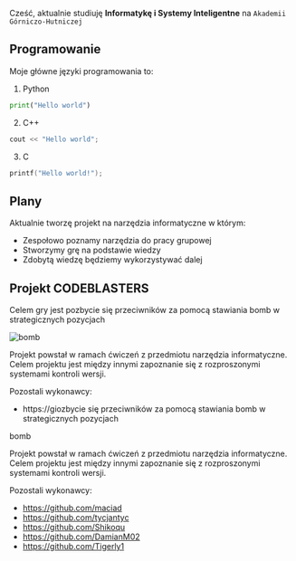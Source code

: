 Cześć, aktualnie studiuję **Informatykę i Systemy Inteligentne** na `Akademii Górniczo-Hutniczej`

## Programowanie

Moje główne języki programowania to:
1. Python
```python
print("Hello world")
```
2. C++
```cpp
cout << "Hello world";
```
3. C
```c
printf("Hello world!");
```
## Plany

Aktualnie tworzę projekt na narzędzia informatyczne w którym:
- Zespołowo poznamy narzędzia do pracy grupowej
- Stworzymy grę na podstawie wiedzy
- Zdobytą wiedzę będziemy wykorzystywać dalej

## Projekt CODEBLASTERS
Celem gry jest pozbycie się przeciwników za pomocą stawiania bomb w strategicznych pozycjach

![bomb](https://user-images.githubusercontent.com/47687092/146151388-e727e09d-364c-4c9d-b4e1-c6a5f130c51f.png)

Projekt powstał w ramach ćwiczeń z przedmiotu narzędzia informatyczne. Celem projektu jest między innymi zapoznanie się z rozproszonymi systemami kontroli wersji.

Pozostali wykonawcy:
* https://giozbycie się przeciwników za pomocą stawiania bomb w strategicznych pozycjach

bomb

Projekt powstał w ramach ćwiczeń z przedmiotu narzędzia informatyczne. Celem projektu jest między innymi zapoznanie się z rozproszonymi systemami kontroli wersji.

Pozostali wykonawcy:
* https://github.com/maciad
* https://github.com/tycjantyc
* https://github.com/Shikoqu
* https://github.com/DamianM02
* https://github.com/Tigerly1
